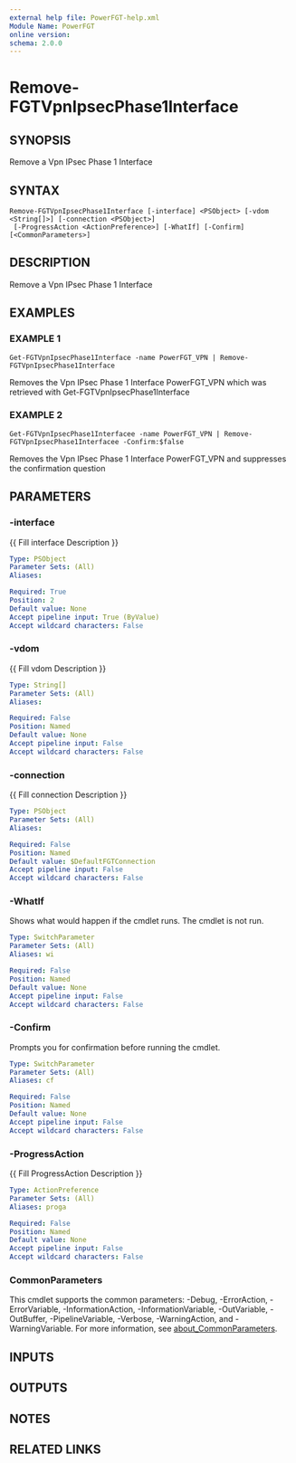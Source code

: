 ```yaml
---
external help file: PowerFGT-help.xml
Module Name: PowerFGT
online version:
schema: 2.0.0
---
```


# Remove-FGTVpnIpsecPhase1Interface

## SYNOPSIS
Remove a Vpn IPsec Phase 1 Interface

## SYNTAX

```
Remove-FGTVpnIpsecPhase1Interface [-interface] <PSObject> [-vdom <String[]>] [-connection <PSObject>]
 [-ProgressAction <ActionPreference>] [-WhatIf] [-Confirm] [<CommonParameters>]
```

## DESCRIPTION
Remove a Vpn IPsec Phase 1 Interface

## EXAMPLES

### EXAMPLE 1
```
Get-FGTVpnIpsecPhase1Interface -name PowerFGT_VPN | Remove-FGTVpnIpsecPhase1Interface
```

Removes the Vpn IPsec Phase 1 Interface PowerFGT_VPN which was retrieved with Get-FGTVpnIpsecPhase1Interface

### EXAMPLE 2
```
Get-FGTVpnIpsecPhase1Interfacee -name PowerFGT_VPN | Remove-FGTVpnIpsecPhase1Interfacee -Confirm:$false
```

Removes the Vpn IPsec Phase 1 Interface PowerFGT_VPN and suppresses the confirmation question

## PARAMETERS

### -interface
{{ Fill interface Description }}

```yaml
Type: PSObject
Parameter Sets: (All)
Aliases:

Required: True
Position: 2
Default value: None
Accept pipeline input: True (ByValue)
Accept wildcard characters: False
```

### -vdom
{{ Fill vdom Description }}

```yaml
Type: String[]
Parameter Sets: (All)
Aliases:

Required: False
Position: Named
Default value: None
Accept pipeline input: False
Accept wildcard characters: False
```

### -connection
{{ Fill connection Description }}

```yaml
Type: PSObject
Parameter Sets: (All)
Aliases:

Required: False
Position: Named
Default value: $DefaultFGTConnection
Accept pipeline input: False
Accept wildcard characters: False
```

### -WhatIf
Shows what would happen if the cmdlet runs.
The cmdlet is not run.

```yaml
Type: SwitchParameter
Parameter Sets: (All)
Aliases: wi

Required: False
Position: Named
Default value: None
Accept pipeline input: False
Accept wildcard characters: False
```

### -Confirm
Prompts you for confirmation before running the cmdlet.

```yaml
Type: SwitchParameter
Parameter Sets: (All)
Aliases: cf

Required: False
Position: Named
Default value: None
Accept pipeline input: False
Accept wildcard characters: False
```

### -ProgressAction
{{ Fill ProgressAction Description }}

```yaml
Type: ActionPreference
Parameter Sets: (All)
Aliases: proga

Required: False
Position: Named
Default value: None
Accept pipeline input: False
Accept wildcard characters: False
```

### CommonParameters
This cmdlet supports the common parameters: -Debug, -ErrorAction, -ErrorVariable, -InformationAction, -InformationVariable, -OutVariable, -OutBuffer, -PipelineVariable, -Verbose, -WarningAction, and -WarningVariable. For more information, see [about_CommonParameters](http://go.microsoft.com/fwlink/?LinkID=113216).

## INPUTS

## OUTPUTS

## NOTES

## RELATED LINKS
